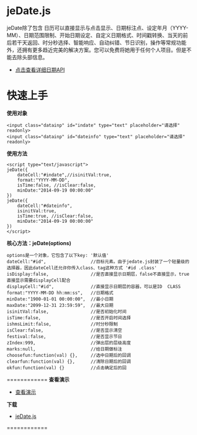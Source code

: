 jeDate.js
=======
jeDate除了包含 日历可以直接显示与点击显示、日期标注点、设定年月（YYYY-MM）、日期范围限制、开始日期设定、自定义日期格式、时间戳转换、当天的前后若干天返回、时分秒选择、智能响应、自动纠错、节日识别，操作等常规功能外，还拥有更多趋近完美的解决方案。您可以免费将她用于任何个人项目。但是不能去除头部信息。


* [点击查看详细日期API](http://www.jayui.com/jedate/) 

# 快速上手

**使用对象**

    <input class="datainp" id="indate" type="text" placeholder="请选择"  readonly>
    <input class="datainp" id="dateinfo" type="text" placeholder="请选择"  readonly>
      
**使用方法**


    <script type="text/javascript">  
 	jeDate({
		dateCell:"#indate",//isinitVal:true,
		format:"YYYY-MM-DD",
		isTime:false, //isClear:false,
		minDate:"2014-09-19 00:00:00"
	})
 	jeDate({
		dateCell:"#dateinfo",
		isinitVal:true,
		isTime:true, //isClear:false,
		minDate:"2014-09-19 00:00:00"
	}) 
    </script>

**核心方法：jeDate(options)**

    options是一个对象，它包含了以下key: '默认值'
	dateCell:"#id",                 //目标元素。由于jedate.js封装了一个轻量级的选择器，因此dateCell还允许你传入class、tag这种方式 '#id .class'  
	isDisplay:false,                //是否直接显示日期层，false不直接显示，true直接显示需要displayCell配合
	displayCell:"#id",              //直接显示日期层的容器，可以是ID  CLASS
	format:"YYYY-MM-DD hh:mm:ss",   //日期格式
	minDate:"1900-01-01 00:00:00",  //最小日期
	maxDate:"2099-12-31 23:59:59",  //最大日期
	isinitVal:false,                //是否初始化时间
	isTime:false,                   //是否开启时间选择
	ishmsLimit:false,               //时分秒限制
	isClear:false,                  //是否显示清空
	festival:false,                 //是否显示节日
	zIndex:999,                     //弹出层的层级高度
	marks:null,                     //给日期做标注
	choosefun:function(val) {},     //选中日期后的回调
	clearfun:function(val) {},      //清除日期后的回调
	okfun:function(val) {}          //点击确定后的回

     
============
**查看演示**

* [查看演示](http://singod.github.io/jeDate/)   

**下载**

* [jeDate.js](https://github.com/singod/jeDate/blob/gh-pages/js/jedate.js)

============
